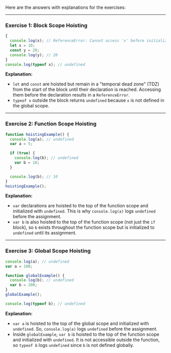 Here are the answers with explanations for the exercises:

---

### **Exercise 1: Block Scope Hoisting**
```javascript
{
  console.log(x); // ReferenceError: Cannot access 'x' before initialization
  let x = 10;
  const y = 20;
  console.log(y); // 20
}
console.log(typeof x); // undefined
```

**Explanation:**  
- `let` and `const` are hoisted but remain in a "temporal dead zone" (TDZ) from the start of the block until their declaration is reached. Accessing them before the declaration results in a `ReferenceError`.  
- `typeof x` outside the block returns `undefined` because `x` is not defined in the global scope.

---

### **Exercise 2: Function Scope Hoisting**
```javascript
function hoistingExample() {
  console.log(a); // undefined
  var a = 5;

  if (true) {
    console.log(b); // undefined
    var b = 10;
  }

  console.log(b); // 10
}
hoistingExample();
```

**Explanation:**  
- `var` declarations are hoisted to the top of the function scope and initialized with `undefined`. This is why `console.log(a)` logs `undefined` before the assignment.  
- `var b` is also hoisted to the top of the function scope (not just the `if` block), so `b` exists throughout the function scope but is initialized to `undefined` until its assignment.

---

### **Exercise 3: Global Scope Hoisting**
```javascript
console.log(a); // undefined
var a = 100;

function globalExample() {
  console.log(b); // undefined
  var b = 200;
}
globalExample();

console.log(typeof b); // undefined
```

**Explanation:**  
- `var a` is hoisted to the top of the global scope and initialized with `undefined`. So, `console.log(a)` logs `undefined` before the assignment.  
- Inside `globalExample`, `var b` is hoisted to the top of the function scope and initialized with `undefined`. It is not accessible outside the function, so `typeof b` logs `undefined` since `b` is not defined globally.
